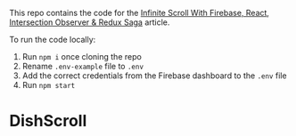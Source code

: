 This repo contains the code for the [Infinite Scroll With Firebase, React, Intersection Observer & Redux Saga](https://dev.to/chandrapantachhetri/infinite-scroll-pagination-with-firebase-react-intersection-observer-redux-saga-4fd) article.

To run the code locally:

1. Run ``npm i`` once cloning the repo
2. Rename ``.env-example`` file to ``.env``
3. Add the correct credentials from the Firebase dashboard to the ``.env`` file
4. Run ``npm start``
# DishScroll
